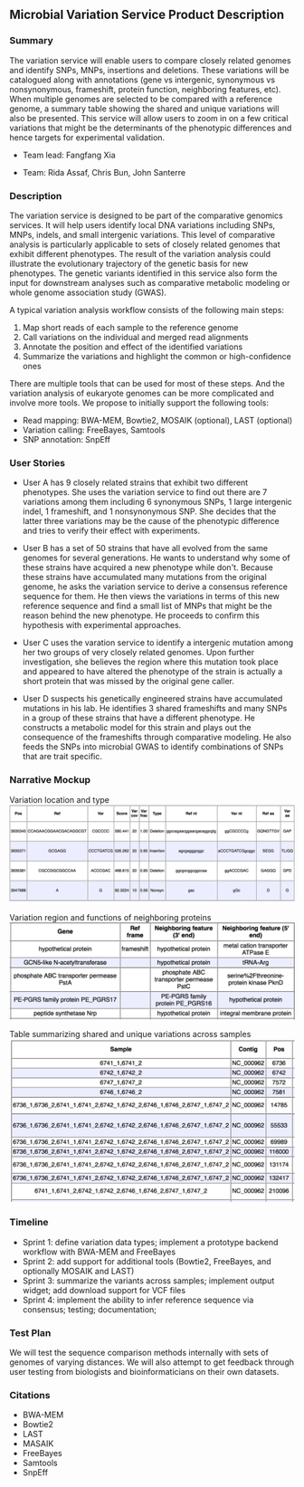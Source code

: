 ## Microbial Variation Service Product Description

### Summary

The variation service will enable users to compare closely related
genomes and identify SNPs, MNPs, insertions and deletions. These
variations will be catalogued along with annotations (gene vs
intergenic, synonymous vs nonsynonymous, frameshift, protein function,
neighboring features, etc). When multiple genomes are selected to be
compared with a reference genome, a summary table showing the shared
and unique variations will also be presented. This service will allow
users to zoom in on a few critical variations that might be the
determinants of the phenotypic differences and hence targets for
experimental validation.

+ Team lead: Fangfang Xia

+ Team: Rida Assaf, Chris Bun, John Santerre

### Description

The variation service is designed to be part of the comparative
genomics services. It will help users identify local DNA variations
including SNPs, MNPs, indels, and small intergenic variations. This
level of comparative analysis is particularly applicable to sets of
closely related genomes that exhibit different phenotypes. The result
of the variation analysis could illustrate the evolutionary trajectory
of the genetic basis for new phenotypes. The genetic variants
identified in this service also form the input for downstream analyses
such as comparative metabolic modeling or whole genome association
study (GWAS).

A typical variation analysis workflow consists of the following main steps:

1. Map short reads of each sample to the reference genome
2. Call variations on the individual and merged read alignments
3. Annotate the position and effect of the identified variations
4. Summarize the variations and highlight the common or high-confidence ones

There are multiple tools that can be used for most of these steps. And
the variation analysis of eukaryote genomes can be more complicated
and involve more tools. We propose to initially support the following tools:

+ Read mapping: BWA-MEM, Bowtie2, MOSAIK (optional), LAST (optional)
+ Variation calling: FreeBayes, Samtools
+ SNP annotation: SnpEff


### User Stories
- User A has 9 closely related strains that exhibit two different
  phenotypes. She uses the variation service to find out there are 7
  variations among them including 6 synonymous SNPs, 1 large
  intergenic indel, 1 frameshift, and 1 nonsynonymous SNP. She decides
  that the latter three variations may be the cause of the phenotypic
  difference and tries to verify their effect with experiments.
  
- User B has a set of 50 strains that have all evolved from the same
  genomes for several generations. He wants to understand why some of
  these strains have acquired a new phenotype while don't. Because
  these strains have accumulated many mutations from the original
  genome, he asks the variation service to derive a consensus
  reference sequence for them. He then views the variations in terms
  of this new reference sequence and find a small list of MNPs that
  might be the reason behind the new phenotype. He proceeds to confirm
  this hypothesis with experimental approaches.
  
- User C uses the varation service to identify a intergenic mutation
  among her two groups of very closely related genomes. Upon further
  investigation, she believes the region where this mutation took
  place and appeared to have altered the phenotype of the strain is
  actually a short protein that was missed by the original gene caller.
  
- User D suspects his genetically engineered strains have accumulated
  mutations in his lab. He identifies 3 shared frameshifts and many
  SNPs in a group of these strains that have a different phenotype. He
  constructs a metabolic model for this strain and plays out the
  consequence of the frameshifts through comparative modeling. He also
  feeds the SNPs into microbial GWAS to identify combinations of SNPs
  that are trait specific.
  

### Narrative Mockup

Variation location and type
![Image of variation location](https://raw.githubusercontent.com/kbase/comparative_genomics/master/docs/images/var-types.png)

Variation region and functions of neighboring proteins
![Image of variation function](https://raw.githubusercontent.com/kbase/comparative_genomics/master/docs/images/var-functions.png)

Table summarizing shared and unique variations across samples
![Image of variation samples](https://raw.githubusercontent.com/kbase/comparative_genomics/master/docs/images/var-samples.png)


### Timeline
+ Sprint 1: define variation data types; implement a prototype backend workflow with BWA-MEM and FreeBayes
+ Sprint 2: add support for additional tools (Bowtie2, FreeBayes, and optionally MOSAIK and LAST)
+ Sprint 3: summarize the variants across samples; implement output widget; add download support for VCF files
+ Sprint 4: implement the ability to infer reference sequence via consensus; testing; documentation;

### Test Plan

We will test the sequence comparison methods internally with sets of
genomes of varying distances. We will also attempt to get feedback
through user testing from biologists and bioinformaticians on their
own datasets.


### Citations
- BWA-MEM
- Bowtie2
- LAST
- MASAIK
- FreeBayes
- Samtools
- SnpEff
